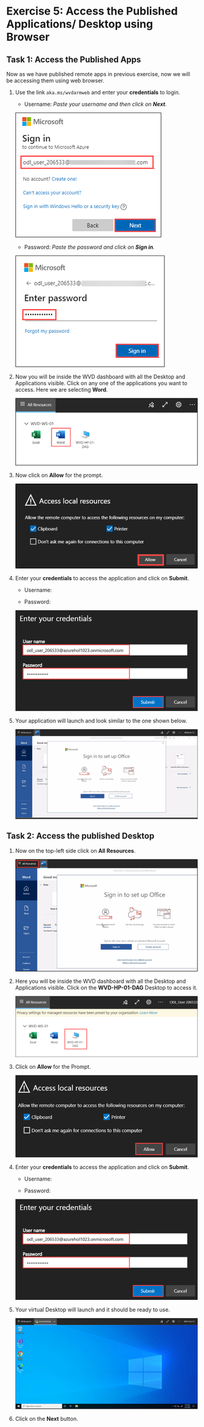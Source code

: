 # **Exercise 5: Access the Published Applications/ Desktop using Browser**

## **Task 1: Access the Published Apps**

Now as we have published remote apps in previous exercise, now we will be accessing them using web browser.

1. Use the link ```aka.ms/wvdarmweb``` and enter your **credentials** to login. 

   - Username: *Paste your username* **<inject key="AzureAdUserEmail" />** *and then click on **Next**.*
   
   ![ws name.](media/95.png)

   - Password: *Paste the password* **<inject key="AzureAdUserPassword" />** *and click on **Sign in**.*

   ![ws name.](media/96.png)
  

2. Now you will be inside the WVD dashboard with all the Desktop and Applications visible. Click on any one of the applications you want to access. Here we are selecting **Word**. 

   ![ws name.](media/a46.png)


3. Now click on **Allow** for the prompt.

   ![ws name.](media/128.png)


4. Enter your **credentials** to access the application and click on **Submit**.

   - Username: **<inject key="AzureAdUserEmail" />** 
  
   - Password: **<inject key="AzureAdUserPassword" />**

   ![ws name.](media/89.png)
      
5. Your application will launch and look similar to the one shown below.

   ![ws name.](media/130.png)

## **Task 2: Access the published Desktop**

1. Now on the top-left side click on **All Resources**.
   
   ![ws name.](media/wvd53.png)
   
   
2. Here you will be inside the WVD dashboard with all the Desktop and Applications visible. Click on the **WVD-HP-01-DAG** Desktop to access it. 

   ![ws name.](media/92.png)


3. Click on **Allow** for the Prompt.

   ![ws name.](media/93.png)


4. Enter your **credentials** to access the application and click on **Submit**.

   - Username: **<inject key="AzureAdUserEmail" />** 
  
   - Password: **<inject key="AzureAdUserPassword" />**

   ![ws name.](media/89.png)


5. Your virtual Desktop will launch and it should be ready to use. 

   ![ws name.](media/49.png)
   
6. Click on the **Next** button.
